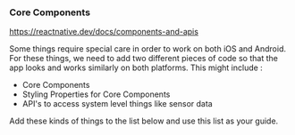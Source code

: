 ### Core Components

https://reactnative.dev/docs/components-and-apis

Some things require special care in order to work on both iOS and Android. For these things, we need to add two different pieces of code so that the app looks and works similarly on both platforms. 
This might include : 
- Core Components
- Styling Properties for Core Components
- API's to access system level things like sensor data 

Add these kinds of things to the list below and use this list as your guide.



